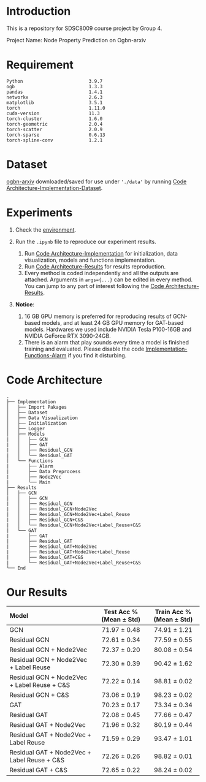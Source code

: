# Introduction
This is a repository for SDSC8009 course project by Group 4.

Project Name: Node Property Prediction on Ogbn-arxiv

# Requirement

    Python                        3.9.7
    ogb                           1.3.3
    pandas                        1.4.1
    networkx                      2.6.3
    matplotlib                    3.5.1
    torch                         1.11.0
    cuda-version                  11.3
    torch-cluster                 1.6.0
    torch-geometric               2.0.4
    torch-scatter                 2.0.9
    torch-sparse                  0.6.13
    torch-spline-conv             1.2.1

# Dataset

[ogbn-arxiv](https://ogb.stanford.edu/docs/nodeprop/#ogbn-arxiv) downloaded/saved for use under `'./data'` by running [Code Architecture-Implementation-Dataset](#Code-Architecture).

# Experiments

1. Check the [environment](#Environment).

2. Run the `.ipynb` file to reproduce our experiment results.
   1. Run [Code Architecture-Implementation](#Code-Architecture) for initialization, data visualization, models and functions implementation.
   2. Run [Code Architecture-Results](#Code-Architecture) for results reproduction.
   3. Every method is coded independently and all the outputs are attached. Arguments in `args={...}`  can be edited in every method. You can jump to any part of interest following the [Code Architecture-Results](#Code-Architecture).

3. **Notice**:
   1. 16 GB GPU memory is preferred for reproducing results of GCN-based models, and at least 24 GB GPU memory for GAT-based models. Hardwares we used include NVIDIA Tesla P100-16GB and NVIDIA GeForce RTX 3090-24GB.
   2. There is an alarm that play sounds every time a model is finished training and evaluated. Please disable the code [Implementation-Functions-Alarm](#Code-Architecture) if you find it disturbing.

# Code Architecture

    .
    ├── Implementation
    │   ├── Import Pakages
    │   ├── Dataset
    │   ├── Data Visualization
    │   ├── Initialization
    │   ├── Logger
    │   ├── Models
    |   │   ├── GCN
    |   │   ├── GAT
    |   │   ├── Residual_GCN
    |   │   └── Residual_GAT
    │   └── Functions
    |       ├── Alarm
    |       ├── Data Preprocess
    |       ├── Node2Vec
    |       └── Main
    ├── Results
    │   ├── GCN
    |   │   ├── GCN
    |   │   ├── Residual_GCN
    |   │   ├── Residual_GCN+Node2Vec
    |   │   ├── Residual_GCN+Node2Vec+Label_Reuse
    |   │   ├── Residual_GCN+C&S
    |   │   └── Residual_GCN+Node2Vec+Label_Reuse+C&S
    |   └── GAT
    |       ├── GAT
    |       ├── Residual_GAT
    |       ├── Residual_GAT+Node2Vec
    |       ├── Residual_GAT+Node2Vec+Label_Reuse
    |       ├── Residual_GAT+C&S
    |       └── Residual_GAT+Node2Vec+Label_Reuse+C&S
    └── End

# Our Results

Model | Test Acc % (Mean ± Std) | Train Acc % (Mean ± Std)
:-|:-:|:-:
GCN|71.97 ± 0.48|74.91 ± 1.21
Residual GCN|72.61 ± 0.34|77.59 ± 0.55
Residual GCN + Node2Vec|72.37 ± 0.20|80.08 ± 0.54
Residual GCN + Node2Vec + Label Reuse|72.30 ± 0.39|90.42 ± 1.62
Residual GCN + Node2Vec + Label Reuse + C&S|72.22 ± 0.14|98.81 ± 0.02
Residual GCN + C&S|73.06 ± 0.19|98.23 ± 0.02
GAT|70.23 ± 0.17|73.34 ± 0.34
Residual GAT|72.08 ± 0.45|77.66 ± 0.47
Residual GAT + Node2Vec|71.96 ± 0.32|80.19 ± 0.44
Residual GAT + Node2Vec + Label Reuse|71.59 ± 0.29|93.47 ± 1.01
Residual GAT + Node2Vec + Label Reuse + C&S|72.26 ± 0.26|98.82 ± 0.01
Residual GAT + C&S|72.65 ± 0.22|98.24 ± 0.02
